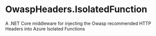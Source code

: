 # OwaspHeaders.IsolatedFunction
A .NET Core middleware for injecting the Owasp recommended HTTP Headers into Azure Isolated Functions
